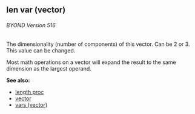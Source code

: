 ## len var (vector) 
###### BYOND Version 516


The dimensionality (number of components) of this vector. Can
be 2 or 3. This value can be changed. 

Most math operations on a
vector will expand the result to the same dimension as the largest
operand.

**See also:**
+   [length proc](/ref/proc/length.md) 
+   [vector](/ref/vector.md) 
+   [vars (vector)](/ref/vector/var.md) 